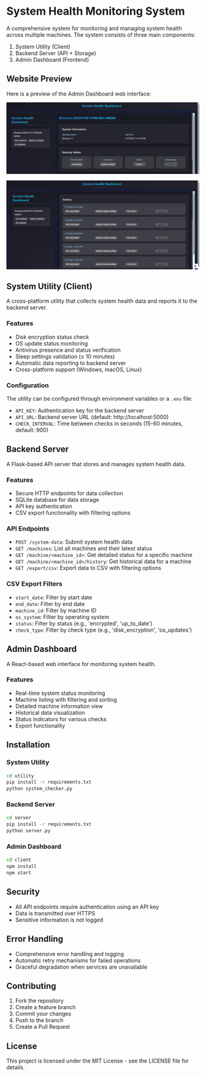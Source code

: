 # System Health Monitoring System

A comprehensive system for monitoring and managing system health across multiple machines. The system consists of three main components:

1. System Utility (Client)
2. Backend Server (API + Storage)
3. Admin Dashboard (Frontend)

## Website Preview

Here is a preview of the Admin Dashboard web interface:

![Admin Dashboard - Machine List](client/public/first_image.png)

![Admin Dashboard - Machine Details](client/public/second_image.png)

## System Utility (Client)

A cross-platform utility that collects system health data and reports it to the backend server.

### Features
- Disk encryption status check
- OS update status monitoring
- Antivirus presence and status verification
- Sleep settings validation (≤ 10 minutes)
- Automatic data reporting to backend server
- Cross-platform support (Windows, macOS, Linux)

### Configuration
The utility can be configured through environment variables or a `.env` file:
- `API_KEY`: Authentication key for the backend server
- `API_URL`: Backend server URL (default: http://localhost:5000)
- `CHECK_INTERVAL`: Time between checks in seconds (15-60 minutes, default: 900)

## Backend Server

A Flask-based API server that stores and manages system health data.

### Features
- Secure HTTP endpoints for data collection
- SQLite database for data storage
- API key authentication
- CSV export functionality with filtering options

### API Endpoints
- `POST /system-data`: Submit system health data
- `GET /machines`: List all machines and their latest status
- `GET /machine/<machine_id>`: Get detailed status for a specific machine
- `GET /machine/<machine_id>/history`: Get historical data for a machine
- `GET /export/csv`: Export data to CSV with filtering options

### CSV Export Filters
- `start_date`: Filter by start date
- `end_date`: Filter by end date
- `machine_id`: Filter by machine ID
- `os_system`: Filter by operating system
- `status`: Filter by status (e.g., 'encrypted', 'up_to_date')
- `check_type`: Filter by check type (e.g., 'disk_encryption', 'os_updates')

## Admin Dashboard

A React-based web interface for monitoring system health.

### Features
- Real-time system status monitoring
- Machine listing with filtering and sorting
- Detailed machine information view
- Historical data visualization
- Status indicators for various checks
- Export functionality

## Installation

### System Utility
```bash
cd utility
pip install -r requirements.txt
python system_checker.py
```

### Backend Server
```bash
cd server
pip install -r requirements.txt
python server.py
```

### Admin Dashboard
```bash
cd client
npm install
npm start
```

## Security

- All API endpoints require authentication using an API key
- Data is transmitted over HTTPS
- Sensitive information is not logged

## Error Handling

- Comprehensive error handling and logging
- Automatic retry mechanisms for failed operations
- Graceful degradation when services are unavailable

## Contributing

1. Fork the repository
2. Create a feature branch
3. Commit your changes
4. Push to the branch
5. Create a Pull Request

## License

This project is licensed under the MIT License - see the LICENSE file for details.
